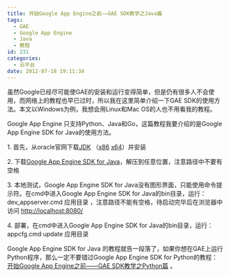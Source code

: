 ```yaml
---
title: 开始Google App Engine之前——GAE SDK教学之Java篇
tags:
  - GAE
  - Google App Engine
  - Java
  - 教程
id: 231
categories:
  - 云平台
date: 2012-07-18 19:11:34
---
```


虽然Google已经尽可能使GAE的安装和运行变得简单，但是仍有很多人不会使用，而网络上的教程也早已过时，所以我在这里简单介绍一下GAE SDK的使用方法。本文以Windows为例，我想会用Linux和Mac OS的人也不用看我的教程。

Google App Engine 只支持Python、Java和Go，这篇教程我要介绍的是Google App Engine SDK for Java的使用方法。

1\.  首先，从oracle官网下载[JDK](http://www.oracle.com/technetwork/java/javase/downloads/index.html) （[x86](http://download.oracle.com/otn-pub/java/jdk/7u5-b05/jdk-7u5-windows-i586.exe) [x64](http://download.oracle.com/otn-pub/java/jdk/7u5-b05/jdk-7u5-windows-x64.exe)）并安装

2\.  下载[Google App Engine SDK for Java](https://developers.google.com/appengine/downloads#Google_App_Engine_SDK_for_Java)，解压到任意位置，注意路径中不要有空格

3\.  本地测试，Google App Engine SDK for Java没有图形界面，只能使用命令提示符。在cmd中进入Google App Engine SDK for Java的bin目录，运行： dev_appserver.cmd 应用目录 ，注意路径不能有空格，待启动完毕后在浏览器中访问 [http://localhost:8080/](http://localhost:8080/)

4\.  部署，在cmd中进入Google App Engine SDK for Java的bin目录，运行： appcfg.cmd update 应用目录

Google App Engine SDK for Java 的教程就告一段落了，如果你想在GAE上运行Python程序，那么一定不要错过Google App Engine SDK for Python的教程： [开始Google App Engine之前——GAE SDK教学之Python篇](http://www.sinosky.tk/gae-sdk-python.html) 。